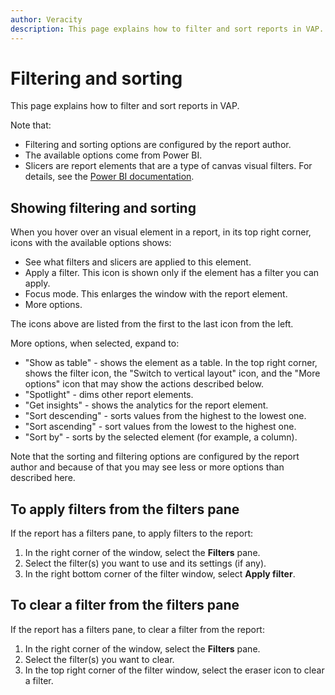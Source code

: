 ```yaml
---
author: Veracity
description: This page explains how to filter and sort reports in VAP.
---
```


# Filtering and sorting

This page explains how to filter and sort reports in VAP. 

Note that:
* Filtering and sorting options are configured by the report author.
* The available options come from Power BI.
* Slicers are report elements that are a type of canvas visual filters. For details, see the [Power BI documentation](https://learn.microsoft.com/en-us/power-bi/visuals/power-bi-visualization-slicers).

## Showing filtering and sorting

When you hover over an visual element in a report, in its top right corner, icons with the available options shows:
* See what filters and slicers are applied to this element.
* Apply a filter. This icon is shown only if the element has a filter you can apply.
* Focus mode. This enlarges the window with the report element.
* More options.

The icons above are listed from the first to the last icon from the left.

More options, when selected, expand to:
* "Show as table" - shows the element as a table. In the top right corner, shows the filter icon, the "Switch to vertical layout" icon, and the "More options" icon that may show the actions described below.
* "Spotlight" - dims other report elements.
* "Get insights" - shows the analytics for the report element.
* "Sort descending" - sorts values from the highest to the lowest one.
* "Sort ascending" - sort values from the lowest to the highest one.
* "Sort by" - sorts by the selected element (for example, a column).

Note that the sorting and filtering options are configured by the report author and because of that you may see less or more options than described here.

## To apply filters from the filters pane

If the report has a filters pane, to apply filters to the report:
1. In the right corner of the window, select the **Filters** pane.
2. Select the filter(s) you want to use and its settings (if any).
3. In the right bottom corner of the filter window, select **Apply filter**.

## To clear a filter from the filters pane

If the report has a filters pane, to clear a filter from the report:
1. In the right corner of the window, select the **Filters** pane.
2. Select the filter(s) you want to clear.
3. In the top right corner of the filter window, select the eraser icon to clear a filter.
